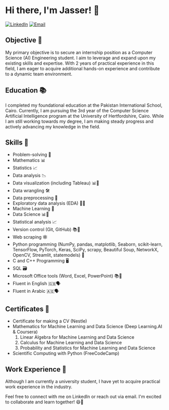 # Hi there, I'm Jasser! 👋

[![LinkedIn](https://img.shields.io/badge/LinkedIn-Jasser%20AbdelFattah-blue)](https://www.linkedin.com/in/jasser-abdelfattah-67a420276/)
[![Email](https://img.shields.io/badge/Email-jasserabdelfattah12%40gmail.com-red)](mailto:jasserabdelfattah12@gmail.com)

## Objective 🎯

My primary objective is to secure an internship position as a Computer Science (AI) Engineering student. I aim to leverage and expand upon my existing skills and expertise. With 2 years of practical experience in this field, I am eager to acquire additional hands-on experience and contribute to a dynamic team environment.

## Education 📚

I completed my foundational education at the Pakistan International School, Cairo. Currently, I am pursuing the 3rd year of the Computer Science Artificial Intelligence program at the University of Hertfordshire, Cairo. While I am still working towards my degree, I am making steady progress and actively advancing my knowledge in the field.

## Skills 🚀

- Problem-solving 🧠
- Mathematics 📊
- Statistics 📈
- Data analysis 📉
- Data visualization (including Tableau) 📊🎨
- Data wrangling 🛠️
- Data preprocessing 📑
- Exploratory data analysis (EDA) 🕵️‍♂️
- Machine Learning 🤖
- Data Science 📊🔬
- Statistical analysis 📈
- Version control (Git, GitHub) 📚🧾
- Web scraping 🕸️
- Python programming (NumPy, pandas, matplotlib, Seaborn, scikit-learn, TensorFlow, PyTorch, Keras, SciPy, scrapy, Beautiful Soup, NetworkX, OpenCV, Streamlit, statemodels) 🐍
- C and C++ Programming 🖥️
- SQL 🗃️
- Microsoft Office tools (Word, Excel, PowerPoint) 📚💼
- Fluent in English 🇬🇧🗣️
- Fluent in Arabic 🇦🇪🗣️

## Certificates 📜

- Certificate for making a CV (Nestle)
- Mathematics for Machine Learning and Data Science (Deep Learning.AI & Coursera)
  1. Linear Algebra for Machine Learning and Data Science
  2. Calculus for Machine Learning and Data Science
  3. Probability and Statistics for Machine Learning and Data Science
- Scientific Computing with Python (FreeCodeCamp)

## Work Experience 💼

Although I am currently a university student, I have yet to acquire practical work experience in the industry.

Feel free to connect with me on LinkedIn or reach out via email. I'm excited to collaborate and learn together! 😄🌟
